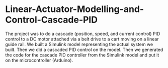 # Linear-Actuator-Modelling-and-Control-Cascade-PID

The project was to do a cascade (position, speed, and current control) PID control to a DC motor attached via a belt drive to a cart moving on a linear guide rail. We built a Simulink model representing the actual system we built. Then we did a cascaded PID control on the model. Then we generated the code for the cascade PID controller from the Simulink model and put it on the microcontroller (Arduino).
